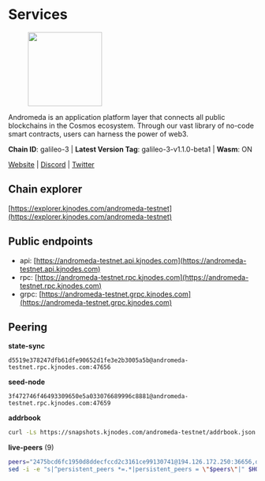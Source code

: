 # Services

<figure><img src="https://raw.githubusercontent.com/kj89/testnet_manuals/main/pingpub/logos/andromeda.png" width="150" alt=""><figcaption></figcaption></figure>

Andromeda is an application platform layer that connects all  public blockchains in the Cosmos ecosystem. Through our vast  library of no-code smart contracts, users can harness the power of web3.

**Chain ID**: galileo-3 | **Latest Version Tag**: galileo-3-v1.1.0-beta1 | **Wasm**: ON

[Website](https://www.andromedaprotocol.io) | [Discord](https://discord.gg/wzM3kSN3sE) | [Twitter](https://twitter.com/andromedaprot)




## Chain explorer
[https://explorer.kjnodes.com/andromeda-testnet](https://explorer.kjnodes.com/andromeda-testnet)

## Public endpoints

* api: [https://andromeda-testnet.api.kjnodes.com](https://andromeda-testnet.api.kjnodes.com)
* rpc: [https://andromeda-testnet.rpc.kjnodes.com](https://andromeda-testnet.rpc.kjnodes.com)
* grpc: [https://andromeda-testnet.grpc.kjnodes.com](https://andromeda-testnet.grpc.kjnodes.com)

## Peering

**state-sync**

```text
d5519e378247dfb61dfe90652d1fe3e2b3005a5b@andromeda-testnet.rpc.kjnodes.com:47656
```

**seed-node**

```text
3f472746f46493309650e5a033076689996c8881@andromeda-testnet.rpc.kjnodes.com:47659
```

**addrbook**
```bash
curl -Ls https://snapshots.kjnodes.com/andromeda-testnet/addrbook.json > $HOME/.andromedad/config/addrbook.json
```

**live-peers** (9)
```bash
peers="2475bcd6fc1950d8ddecfccd2c3161ce99130741@194.126.172.250:36656,d5519e378247dfb61dfe90652d1fe3e2b3005a5b@65.109.68.190:47656,62f7aaafd73816bdaf685a6270541c1d1f8162ad@155.133.27.170:26656,d78df88bc4a487c140e466a23f549ed90e7ebfb6@161.97.152.157:27656,093a6c911937d6d870780003c2b0a39c050d9d85@194.31.109.199:26656,360ab15495b087bc27d134418dcd9191dec07c12@46.175.148.142:26656,c5f6021d8da08ff53e90725c0c2a77f8d65f5e03@195.201.195.40:26656,0f966c78a7ac4722bd389f5c010efb8235ca8f73@65.108.227.112:14656,bcdd1b337504f2d3523f6d63a7de1a2641187908@154.26.130.175:26656"
sed -i -e "s|^persistent_peers *=.*|persistent_peers = \"$peers\"|" $HOME/.andromedad/config/config.toml
```
